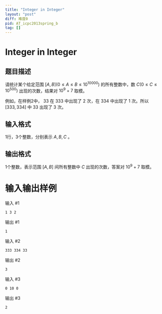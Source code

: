 ```yaml
---
title: "Integer in Integer"
layout: "post"
diff: 难度0
pid: AT_icpc2013spring_b
tag: []
---
```


# Integer in Integer

## 题目描述

请统计某个给定范围 $\lbrack A,B \rbrack \lparen 0 \leq A \leq B \leq 10^{10000} \rparen$ 的所有整数中，数 $C \lparen 0 \leq C \leq 10^{500} \rparen$ 出现的次数，结果对 $10^{9} + 7$ 取模。

例如，在样例2中， $33$ 在 $333$ 中出现了 $2$ 次，在 $334$ 中出现了 $1$ 次。所以 $\lbrack 333,334 \rbrack$ 中 $33$ 出现了 $3$ 次。

## 输入格式

1行，3个整数，分别表示 $A,B,C$ 。

## 输出格式

1个整数，表示范围 $\lbrack A,B \rbrack$ 间所有整数中 $C$ 出现的次数，答案对 $10^{9} + 7$ 取模。

#  输入输出样例
输入 #1

`1 3 2`

输出 #1

`1`

输入 #2

`333 334 33`

输出 #2

`3`

输入 #3

`0 10 0`

输出 #3

`2`

